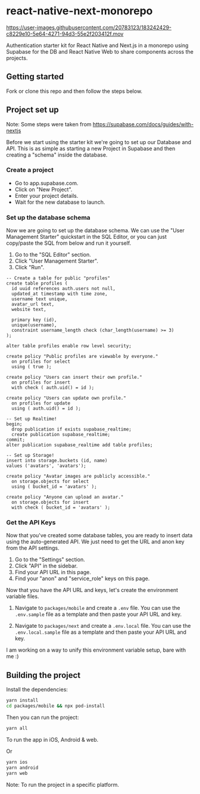 # react-native-next-monorepo

https://user-images.githubusercontent.com/20783123/183242429-c8229e10-5e64-4271-94d3-55e2f203412f.mov

Authentication starter kit for React Native and Next.js in a monorepo using Supabase for the DB and React Native Web to share components across the projects.

## Getting started

Fork or clone this repo and then follow the steps below.

## Project set up

Note: Some steps were taken from https://supabase.com/docs/guides/with-nextjs

Before we start using the starter kit we're going to set up our Database and API. This is as simple as starting a new Project in Supabase and then creating a "schema" inside the database.

### Create a project

- Go to app.supabase.com.
- Click on "New Project".
- Enter your project details.
- Wait for the new database to launch.

### Set up the database schema

Now we are going to set up the database schema. We can use the "User Management Starter" quickstart in the SQL Editor, or you can just copy/paste the SQL from below and run it yourself.

1. Go to the "SQL Editor" section.
2. Click "User Management Starter".
3. Click "Run".

```
-- Create a table for public "profiles"
create table profiles (
  id uuid references auth.users not null,
  updated_at timestamp with time zone,
  username text unique,
  avatar_url text,
  website text,

  primary key (id),
  unique(username),
  constraint username_length check (char_length(username) >= 3)
);

alter table profiles enable row level security;

create policy "Public profiles are viewable by everyone."
  on profiles for select
  using ( true );

create policy "Users can insert their own profile."
  on profiles for insert
  with check ( auth.uid() = id );

create policy "Users can update own profile."
  on profiles for update
  using ( auth.uid() = id );

-- Set up Realtime!
begin;
  drop publication if exists supabase_realtime;
  create publication supabase_realtime;
commit;
alter publication supabase_realtime add table profiles;

-- Set up Storage!
insert into storage.buckets (id, name)
values ('avatars', 'avatars');

create policy "Avatar images are publicly accessible."
  on storage.objects for select
  using ( bucket_id = 'avatars' );

create policy "Anyone can upload an avatar."
  on storage.objects for insert
  with check ( bucket_id = 'avatars' );
```

### Get the API Keys

Now that you've created some database tables, you are ready to insert data using the auto-generated API. We just need to get the URL and anon key from the API settings.

1. Go to the "Settings" section.
2. Click "API" in the sidebar.
3. Find your API URL in this page.
4. Find your "anon" and "service_role" keys on this page.

Now that you have the API URL and keys, let's create the environment variable files.

1. Navigate to `packages/mobile` and create a `.env` file. You can use the `.env.sample` file as a template and then paste your API URL and key.

2. Navigate to `packages/next` and create a `.env.local` file. You can use the `.env.local.sample` file as a template and then paste your API URL and key.

I am working on a way to unify this environment variable setup, bare with me :)

## Building the project

Install the dependencies:

```bash
yarn install
cd packages/mobile && npx pod-install
```

Then you can run the project:

```bash
yarn all
```

To run the app in iOS, Android & web.

Or

```bash
yarn ios
yarn android
yarn web
```

Note: To run the project in a specific platform.
